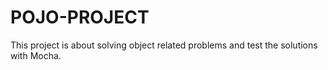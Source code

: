 # POJO-PROJECT
This project is about solving object related problems and test the solutions with Mocha.
